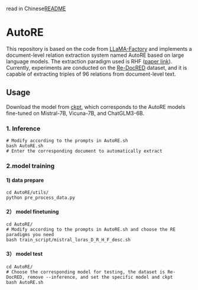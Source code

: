 read in Chinese[README](https://github.com/bigdante/AutoRE/blob/main/README.md)

# AutoRE
This repository is based on the code from [LLaMA-Factory](https://github.com/hiyouga/LLaMA-Factory) and implements a document-level relation extraction system named AutoRE based on large language models. The extraction paradigm used is RHF ([paper link](https://arxiv.org/abs/2403.14888v1)).
Currently, experiments are conducted on the [Re-DocRED](https://github.com/tonytan48/Re-DocRED) dataset, and it is capable of extracting triples of 96 relations from document-level text.

## Usage
Download the model from [ckpt](https://cloud.tsinghua.edu.cn/d/4d12cf0620164caca82c/), which corresponds to the AutoRE models fine-tuned on Mistral-7B, Vicuna-7B, and ChatGLM3-6B.
### 1. Inference

```shell
# Modify according to the prompts in AutoRE.sh
bash AutoRE.sh
# Enter the corresponding document to automatically extract
````

### 2.model training

#### 1) data prepare
```shell
cd AutoRE/utils/
python pre_process_data.py
```

#### 2） model finetuning

```shell
cd AutoRE/
# Modify according to the prompts in AutoRE.sh and choose the RE paradigms you need
bash train_script/mistral_loras_D_R_H_F_desc.sh
```

#### 3） model test

```shell
cd AutoRE/
# Choose the corresponding model for testing, the dataset is Re-DocRED, remove --inference, and set the specific model and ckpt
bash AutoRE.sh
```





